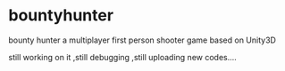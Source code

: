 # bountyhunter
bounty hunter  a multiplayer first person shooter game based on Unity3D

still working on it ,still debugging ,still uploading new codes....
